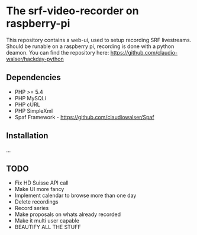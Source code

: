 The srf-video-recorder on raspberry-pi
=======================

This repository contains a web-ui, used to setup recording SRF livestreams.
Should be runable on a raspberry pi, recording is done with a python deamon.
You can find the repository here: https://github.com/claudio-walser/hackday-python

## Dependencies
 - PHP >= 5.4
 - PHP MySQLi
 - PHP cURL
 - PHP SimpleXml
 - Spaf Framework - https://github.com/claudiowalser/Spaf

## Installation
...


TODO
----

- Fix HD Suisse API call
- Make UI more fancy
- Implement calendar to browse more than one day
- Delete recordings
- Record series
- Make proposals on whats already recorded
- Make it multi user capable
- BEAUTIFY ALL THE STUFF
